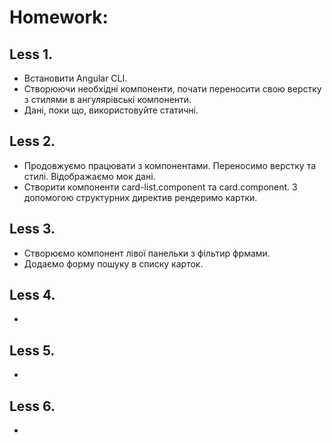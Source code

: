 # Homework:
## Less 1.
- Встановити Angular CLI.
- Створюючи необхідні компоненти, почати переносити свою верстку з стилями в ангулярівські компоненти.
- Дані, поки що, використовуйте статичні.

## Less 2.
- Продовжуємо працювати з компонентами. Переносимо верстку та стилі. Відображаємо мок дані.
- Створити компоненти card-list.component та card.component. З допомогою структурних директив рендеримо картки.

## Less 3.
- Створюємо компонент лівої панельки з фільтир фрмами.
- Додаємо форму пошуку в списку карток.

## Less 4.
- 

## Less 5.
- 

## Less 6.
- 
